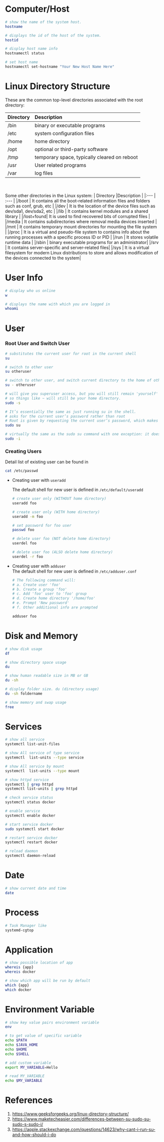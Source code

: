
# Computer/Host
 ``` bash
 # show the name of the system host.
 hostname

 # displays the id of the host of the system.
 hostid
 
 # display host name info
 hostnamectl status

 # set host name
 hostnamectl set-hostname "Your New Host Name Here"
 
 ```

# Linux Directory Structure
These are the common top-level directories associated with the root directory:

| Directory |Description                              | 
|:---       | :---                                    | 
|/bin       | binary or executable programs           |
|/etc       | system configuration files              |
|/home      | home directory                          |
|/opt       | optional or third-party software        |
|/tmp       | temporary space, typically cleared on reboot |
|/usr       | User related programs                   |
|/var       | log files                               |

<br/><br/>
Some other directories in the Linux system:
| Directory |Description                              | 
|:---       | :---                                    | 
|/boot      | It contains all the boot-related information files and folders such as conf, grub, etc                          |
|/dev       | It is the location of the device files such as dev/sda1, dev/sda2, etc                          |
|/lib       | It contains kernel modules and a shared library                          |
|/lost+found| It is used to find recovered bits of corrupted files                          |
|/media     | It contains subdirectories where removal media devices inserted                          |
|/mnt       | It contains temporary mount directories for mounting the file system                          |
|/proc      | It is a virtual and pseudo-file system to contains info about the running processes with a specific process ID or PID |
|/run       | It stores volatile runtime data                          |
|/sbin      | binary executable programs for an administrator|
|/srv       | It contains server-specific and server-related files|
|/sys       | It is a virtual filesystem for modern Linux distributions to store and allows modification of the devices connected to the system|


# User Info
``` bash
# display who us online
w

# displays the name with which you are logged in
whoami
```
# User
### Root User and Switch User
``` bash
# substitutes the current user for root in the current shell
su

# switch to other user
su otheruser

# switch to other user, and switch current directory to the home of otheruser
su - otheruser

# will give you superuser access, but you will still remain 'yourself' (so to speak).
# so things like ~ will still be your home directory.
sudo -s

# It’s essentially the same as just running su in the shell.
# asks for the current user’s password rather than root
# Root is given by requesting the current user’s password, which makes it possible to gain root without the root password.
sudo su

# virtually the same as the sudo su command with one exception: it does not directly interact with the root user.
sudo -i
```

### Creating Users
Detail list of existing user can be found in
```bash
cat /etc/passwd
```

- Creating user with <code>useradd</code> <br/>

  The default shell for new user is defined in <code>/etc/default/useradd</code>

    ```bash
    # create user only (WITHOUT home directory)
    useradd foo 

    # create user only (WITH home directory)
    useradd -m foo 

    # set password for foo user
    passwd foo

    # delete user foo (NOT delete home directory)
    userdel foo

    # delete user foo (ALSO delete home directory)
    userdel -r foo
    ```

- Creating user with <code>adduser</code> <br/>
  The default shell for new user is defined in <code>/etc/adduser.conf</code>

    ```bash
    # The following command will:
    # a. Create user 'foo'
    # b. Create a group 'foo'
    # c. Add 'foo' user to 'foo' group
    # d. Create home directory '/home/foo'
    # e. Prompt 'New password'
    # f. Other additional info are prompted

    adduser foo
    ```
    

# Disk and Memory
``` bash
# show disk usage
df

# show directory space usage
du

# show human readable size in MB or GB
du -sh

# display folder size. du (directory usage)
du -sh foldername

# show memory and swap usage
free
```

# Services
``` bash
# show all service
systemctl list-unit-files    

# show All service of type service
systemctl  list-units --type service    

# show All service by mount
systemctl  list-units --type mount   

# show httpd service
systemctl | grep httpd   
systemctl list-units | grep httpd

# check service status
systemctl status docker

# enable service
systemctl enable docker

# start service docker
sudo systemctl start docker

# restart service docker
systemctl restart docker

# reload daemon
systemctl daemon-reload
```

# Date
``` bash
# show current date and time
date 

```

# Process
``` bash
# Task Manager like
systemd-cgtop
```

# Application
``` bash
# show possible location of app
whereis {app}
whereis docker

# show which app will be run by default
which {app}
which docker
```

# Environment Variable
``` bash
# show key value pairs environment variable
env

# to get value of specific variable
echo $PATH
echo $JAVA_HOME
echo $HOME
echo $SHELL

# add custom variable
export MY_VARIABLE=Hello

# read MY_VARIABLE
echo $MY_VARIABLE

```
# References
1. https://www.geeksforgeeks.org/linux-directory-structure/
2. https://www.maketecheasier.com/differences-between-su-sudo-su-sudo-s-sudo-i/
3. https://apple.stackexchange.com/questions/14623/why-cant-i-run-su-and-how-should-i-do
